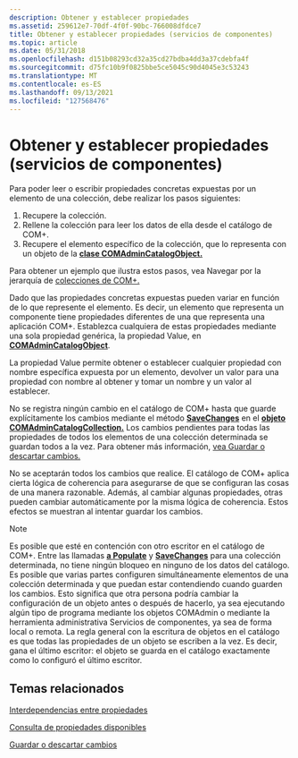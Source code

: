 ```yaml
---
description: Obtener y establecer propiedades
ms.assetid: 259612e7-70df-4f0f-90bc-766008dfdce7
title: Obtener y establecer propiedades (servicios de componentes)
ms.topic: article
ms.date: 05/31/2018
ms.openlocfilehash: d151b08293cd32a35cd27bdba4dd3a37cdebfa4f
ms.sourcegitcommit: d75fc10b9f0825bbe5ce5045c90d4045e3c53243
ms.translationtype: MT
ms.contentlocale: es-ES
ms.lasthandoff: 09/13/2021
ms.locfileid: "127568476"
---
```

# <a name="getting-and-setting-properties-component-services"></a>Obtener y establecer propiedades (servicios de componentes)

Para poder leer o escribir propiedades concretas expuestas por un elemento de una colección, debe realizar los pasos siguientes:

1.  Recupere la colección.
2.  Rellene la colección para leer los datos de ella desde el catálogo de COM+.
3.  Recupere el elemento específico de la colección, que lo representa con un objeto de la [**clase COMAdminCatalogObject.**](comadmincatalogobject.md)

Para obtener un ejemplo que ilustra estos pasos, vea Navegar por la jerarquía de [colecciones de COM+.](navigating-the-com--collection-hierarchy.md)

Dado que las propiedades concretas expuestas pueden variar en función de lo que represente el elemento. Es decir, un elemento que representa un componente tiene propiedades diferentes de una que representa una aplicación COM+. Establezca cualquiera de estas propiedades mediante una sola propiedad genérica, la propiedad Value, en [**COMAdminCatalogObject**](comadmincatalogobject.md).

La propiedad Value permite obtener o establecer cualquier propiedad con nombre específica expuesta por un elemento, devolver un valor para una propiedad con nombre al obtener y tomar un nombre y un valor al establecer.

No se registra ningún cambio en el catálogo de COM+ hasta que guarde explícitamente los cambios mediante el método [**SaveChanges**](/windows/desktop/api/ComAdmin/nf-comadmin-icatalogcollection-savechanges) en el [**objeto COMAdminCatalogCollection.**](comadmincatalogcollection.md) Los cambios pendientes para todas las propiedades de todos los elementos de una colección determinada se guardan todos a la vez. Para obtener más información, [vea Guardar o descartar cambios.](saving-or-discarding-changes.md)

No se aceptarán todos los cambios que realice. El catálogo de COM+ aplica cierta lógica de coherencia para asegurarse de que se configuran las cosas de una manera razonable. Además, al cambiar algunas propiedades, otras pueden cambiar automáticamente por la misma lógica de coherencia. Estos efectos se muestran al intentar guardar los cambios.

> [!Note]  
> Es posible que esté en contención con otro escritor en el catálogo de COM+. Entre las llamadas [**a Populate**](/windows/desktop/api/ComAdmin/nf-comadmin-icatalogcollection-populate) y [**SaveChanges**](/windows/desktop/api/ComAdmin/nf-comadmin-icatalogcollection-savechanges) para una colección determinada, no tiene ningún bloqueo en ninguno de los datos del catálogo. Es posible que varias partes configuren simultáneamente elementos de una colección determinada y que puedan estar contendiendo cuando guarden los cambios. Esto significa que otra persona podría cambiar la configuración de un objeto antes o después de hacerlo, ya sea ejecutando algún tipo de programa mediante los objetos COMAdmin o mediante la herramienta administrativa Servicios de componentes, ya sea de forma local o remota. La regla general con la escritura de objetos en el catálogo es que todas las propiedades de un objeto se escriben a la vez. Es decir, gana el último escritor: el objeto se guarda en el catálogo exactamente como lo configuró el último escritor.

 

## <a name="related-topics"></a>Temas relacionados

<dl> <dt>

[Interdependencias entre propiedades](interdependencies-between-properties.md)
</dt> <dt>

[Consulta de propiedades disponibles](querying-for-available-properties.md)
</dt> <dt>

[Guardar o descartar cambios](saving-or-discarding-changes.md)
</dt> </dl>

 

 



